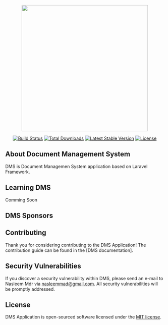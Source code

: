 <p align="center"><a href="https://github.com/nasleem-mdr/sma_dms.git" target="_blank"><img src="https://github.com/nasleem-mdr/sma_dms/public/images/logo-dms.svg" width="400"></a></p>

<p align="center">
<a href="https://travis-ci.org/laravel/framework"><img src="https://travis-ci.org/laravel/framework.svg" alt="Build Status"></a>
<a href="https://packagist.org/packages/dms-nasleem/laravel"><img src="https://img.shields.io/packagist/dt/laravel/framework" alt="Total Downloads"></a>
<a href="https://packagist.org/packages/dms-nasleem/laravel"><img src="https://img.shields.io/packagist/v/laravel/framework" alt="Latest Stable Version"></a>
<a href="https://packagist.org/packages/dms-nasleem/laravel"><img src="https://img.shields.io/packagist/l/laravel/framework" alt="License"></a>
</p>

## About Document Management System

DMS is Document Managemen System application based on Laravel Framework. 

## Learning DMS

Comming Soon

## DMS Sponsors

## Contributing

Thank you for considering contributing to the DMS Application! The contribution guide can be found in the [DMS documentation].

## Security Vulnerabilities

If you discover a security vulnerability within DMS, please send an e-mail to Nasleem Mdr via [nasleemmad@gmail.com](mailto:nasleemmad@gmail.com). All security vulnerabilities will be promptly addressed.

## License

DMS Application is open-sourced software licensed under the [MIT license](https://opensource.org/licenses/MIT).

